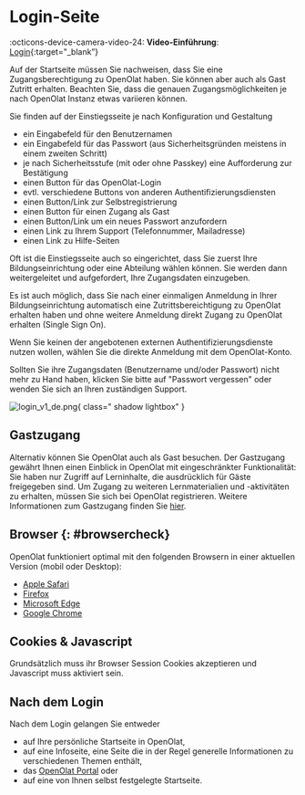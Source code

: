 # Login-Seite

:octicons-device-camera-video-24: **Video-Einführung**: [Login](<https://www.youtube.com/embed/Sy5cXJL7K90>){:target="_blank”} 

Auf der Startseite müssen Sie nachweisen, dass Sie eine Zugangsberechtigung zu OpenOlat haben. Sie können aber auch als Gast Zutritt erhalten.
Beachten Sie, dass die genauen Zugangsmöglichkeiten je nach OpenOlat Instanz etwas variieren können.

Sie finden auf der Einstiegsseite je nach Konfiguration und Gestaltung

* ein Eingabefeld für den Benutzernamen
* ein Eingabefeld für das Passwort (aus Sicherheitsgründen meistens in einem zweiten Schritt)
* je nach Sicherheitsstufe (mit oder ohne Passkey) eine Aufforderung zur Bestätigung
* einen Button für das OpenOlat-Login
* evtl. verschiedene Buttons von anderen Authentifizierungsdiensten
* einen Button/Link zur Selbstregistrierung
* einen Button für einen Zugang als Gast
* einen Button/Link um ein neues Passwort anzufordern 
* einen Link zu Ihrem Support (Telefonnummer, Mailadresse)
* einen Link zu Hilfe-Seiten

Oft ist die Einstiegsseite auch so eingerichtet, dass Sie zuerst Ihre Bildungseinrichtung oder eine Abteilung wählen können. Sie werden dann weitergeleitet und aufgefordert, Ihre Zugangsdaten einzugeben.

Es ist auch möglich, dass Sie nach einer einmaligen Anmeldung in Ihrer Bildungseinrichtung automatisch eine Zutrittsbereichtigung zu OpenOlat erhalten haben und ohne weitere Anmeldung direkt Zugang zu OpenOlat erhalten (Single Sign On).

Wenn Sie keinen der angebotenen externen Authentifizierungsdienste nutzen wollen, wählen Sie die direkte Anmeldung mit dem OpenOlat-Konto.

Sollten Sie ihre Zugangsdaten (Benutzername und/oder Passwort) nicht mehr zu Hand haben, klicken Sie bitte auf "Passwort vergessen" oder wenden Sie sich an Ihren zuständigen Support.

![login_v1_de.png](assets/login_v1_de.png){ class=" shadow lightbox" }
  
## Gastzugang

Alternativ können Sie OpenOlat auch als Gast besuchen. Der Gastzugang gewährt Ihnen einen Einblick in OpenOlat mit eingeschränkter Funktionalität: Sie haben nur Zugriff auf Lerninhalte, die ausdrücklich für Gäste freigegeben sind. Um Zugang zu weiteren Lernmaterialien und -aktivitäten zu erhalten, müssen Sie sich bei OpenOlat registrieren. Weitere Informationen zum Gastzugang finden Sie [hier](../basic_concepts/guest_access.de.md).

## Browser {: #browsercheck}

OpenOlat funktioniert optimal mit den folgenden Browsern in einer aktuellen Version (mobil oder Desktop):

* [Apple Safari](https://www.apple.com/safari/)
* [Firefox](https://www.mozilla.org/firefox/)
* [Microsoft Edge](https://www.microsoft.com/edge)
* [Google Chrome](https://www.google.com/chrome/)

## Cookies & Javascript

Grundsätzlich muss ihr Browser Session Cookies akzeptieren und Javascript muss aktiviert sein.

## Nach dem Login

Nach dem Login gelangen Sie entweder

* auf Ihre persönliche Startseite in OpenOlat, 
* auf eine Infoseite, eine Seite die in der Regel generelle Informationen zu verschiedenen Themen enthält, 
* das [OpenOlat Portal](../basic_concepts/Portal_configuration.de.md) oder 
* auf eine von Ihnen selbst festgelegte Startseite. 
